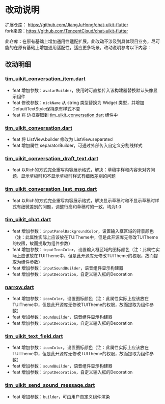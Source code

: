 # 改动说明
扩展仓库： https://github.com/JiangJuHong/chat-uikit-flutter  
fork来源：https://github.com/TencentCloud/chat-uikit-flutter

此仓库：在原有基础上增加通用性适配扩展，此改动不涉及到具体项目业务，尽可能的在原有基础上增加通用适配性，适应更多场景，改动说明参考以下内容：

## 改动明细
### [tim_uikit_conversation_item.dart](lib%2Fui%2Fviews%2FTIMUIKitConversation%2Ftim_uikit_conversation_item.dart) 
* feat 增加参数：`avatarBuilder`，使用时可直接传入该构建器替换默认头像显示组件
* feat 修改参数：`nickName` 从 string 类型替换为 Widget 类型，并增加DefaultTextStyle保持原有样式不变
* feat 将 边框提取到 [tim_uikit_conversation.dart](lib%2Fui%2Fviews%2FTIMUIKitConversation%2Ftim_uikit_conversation.dart) 组件中

### [tim_uikit_conversation.dart](lib%2Fui%2Fviews%2FTIMUIKitConversation%2Ftim_uikit_conversation.dart)
* feat 将 ListView.builder 修改为 ListView.separated
* feat 增加属性 separatorBuilder，可通过外部传入自定义分割线样式

### [tim_uikit_conversation_draft_text.dart](lib%2Fui%2Fviews%2FTIMUIKitConversation%2Ftim_uikit_conversation_draft_text.dart)
* feat 以Rich的方式完全重写内容展示格式，解决：草稿字样和内容未对齐问题、显示草稿时和不显示草稿时样式有细微差别的问题

### [tim_uikit_conversation_last_msg.dart](lib%2Fui%2Fviews%2FTIMUIKitConversation%2Ftim_uikit_conversation_last_msg.dart)
* feat 以Rich的方式完全重写内容展示格式，解决显示草稿时和不显示草稿时样式有细微差别的问题，调整行高和草稿时的一致，均为1.0

### [tim_uikit_chat.dart](lib%2Fui%2Fviews%2FTIMUIKitChat%2Ftim_uikit_chat.dart)
* feat 增加参数：`inputPanelBackgroundColor`，设置输入框区域的背景颜色（注：此属性实际上应该放在TUITheme中，但是此开源库无修改TUITheme的权限，故而提取为组件参数）
* feat 增加参数：`inputIconColor`，设置输入框区域的图标颜色（注：此属性实际上应该放在TUITheme中，但是此开源库无修改TUITheme的权限，故而提取为组件参数）
* feat 增加参数：`inputSoundBuilder`，语音组件显示构建器
* feat 增加参数：`inputDecoration`，自定义输入框的Decoration

### [narrow.dart](lib%2Fui%2Fviews%2FTIMUIKitChat%2FTIMUIKitTextField%2Ftim_uikit_text_field_layout%2Fnarrow.dart)
* feat 增加参数：`iconColor`，设置图标颜色（注：此属性实际上应该放在TUITheme中，但是此开源库无修改TUITheme的权限，故而提取为组件参数）
* feat 增加参数：`soundBuilder`，语音组件显示构建器
* feat 增加参数：`inputDecoration`，自定义输入框的Decoration

### [tim_uikit_text_field.dart](lib%2Fui%2Fviews%2FTIMUIKitChat%2FTIMUIKitTextField%2Ftim_uikit_text_field.dart)
* feat 增加参数：`iconColor`，设置图标颜色（注：此属性实际上应该放在TUITheme中，但是此开源库无修改TUITheme的权限，故而提取为组件参数）
* feat 增加参数：`soundBuilder`，语音组件显示构建器
* feat 增加参数：`inputDecoration`，自定义输入框的Decoration

### [tim_uikit_send_sound_message.dart](lib%2Fui%2Fviews%2FTIMUIKitChat%2FTIMUIKitTextField%2Ftim_uikit_send_sound_message.dart)
* feat 增加参数：`builder`，可由用户自定义组件渲染